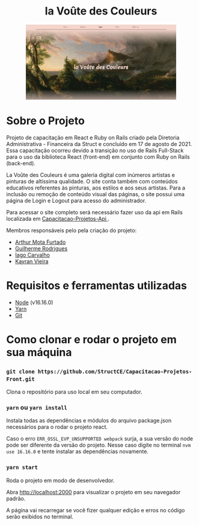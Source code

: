 <h1 align="center"> la Voûte des Couleurs </h1>

<p align="center">
    <img align="center" src="./public/projetos_thumb.png" width="400" >
<p>

# Sobre o Projeto

Projeto de capacitação em React e Ruby on Rails criado pela Diretoria Administrativa - Financeira da Struct e concluído em 17 de agosto de 2021. Essa capacitação ocorreu devido a transição no uso de Rails Full-Stack para o uso da biblioteca React (front-end) em conjunto com Ruby on Rails (back-end).

La Voûte des Couleurs é uma galeria digital com inúmeros artistas e pinturas de altíssima qualidade. O site conta também com conteúdos educativos referentes às pinturas, aos estilos e aos seus artistas. Para a inclusão ou remoção de conteúdo visual das páginas, o site possui uma página de Login e Logout para acesso do administrador.

Para acessar o site completo será necessário fazer uso da api em Rails localizada em [Capacitacao-Projetos-Api
](https://github.com/StructCE/Capacitacao-Projetos-Api). 

Membros responsáveis pelo pela criação do projeto:
* [Arthur Mota Furtado](https://github.com/BomDia12)
* [Guilherme Rodrigues](https://github.com/guilodron)
* [Iago Carvalho](https://github.com/carvalhoiago)
* [Kayran Vieira](https://github.com/DraculK)

# Requisitos e ferramentas utilizadas
* [Node](https://nodejs.org/en/download/) (v16.16.0)
* [Yarn](https://classic.yarnpkg.com/lang/en/docs/install/#windows-stable)
* [Git](https://git-scm.com/downloads)

# Como clonar e rodar o projeto em sua máquina
### `git clone https://github.com/StructCE/Capacitacao-Projetos-Front.git`
Clona o repositório para uso local em seu computador.

### `yarn` ou `yarn install`
Instala todas as dependências e módulos do arquivo package.json necessários para o rodar o projeto react.

Caso o erro `ERR_OSSL_EVP_UNSUPPORTED webpack` surja, a sua versão do node pode ser diferente da versão do projeto. Nesse caso digite no terminal `nvm use 16.16.0` e tente instalar as dependências novamente.

### `yarn start`
Roda o projeto em modo de desenvolvedor.

Abra [http://localhost:2000](http://localhost:2000) para visualizar o projeto em seu navegador padrão.

A página vai recarregar se você fizer qualquer edição e erros no código serão exibidos no terminal.

